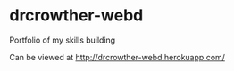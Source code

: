 # drcrowther-webd
Portfolio of my skills building

Can be viewed at http://drcrowther-webd.herokuapp.com/
